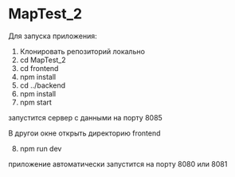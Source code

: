 # MapTest_2

Для запуска приложения:
1. Клонировать репозиторий локально
2. cd MapTest_2
3. cd frontend
4. npm install
5. cd ../backend
6. npm install
7. npm start

запустится сервер с данными на порту 8085

В другои окне открыть директорию frontend

8. npm run dev

приложение автоматически запустится на порту 8080 или 8081
